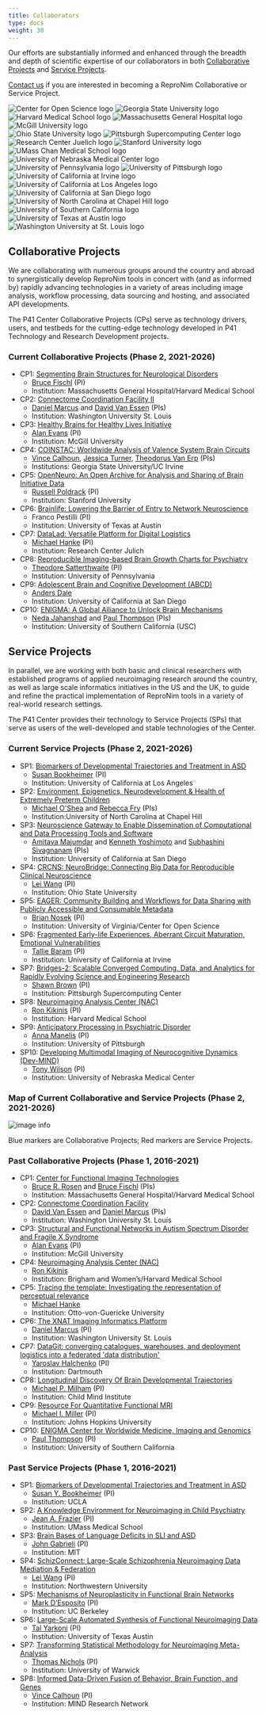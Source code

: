 ```yaml
---
title: Collaborators
type: docs
weight: 30
---
```


Our efforts are substantially informed and enhanced through the breadth and depth of scientific expertise of our collaborators in both [Collaborative Projects](#collaborative-projects) and [Service Projects](#service-projects).

[Contact us](mailto:info@repronim.org) if you are interested in becoming a ReproNim Collaborative or Service Project.

<link rel="stylesheet" href="/css/logos.css">
<div class="container logos">
    <div class="logos-1">
        <img src="/images/logos/center-for-open-sience.png" alt="Center for Open Science logo" />
        <img src="/images/logos/georgia-state-university.png" alt="Georgia State University logo" />
        <img src="/images/logos/harvard-medical-school.png" alt="Harvard Medical School logo" />
        <img src="/images/logos/mgh.png" alt="Massachusetts General Hospital logo" />
        <img src="/images/logos/mcgill.png" alt="McGill University logo" />
    </div>
    <div>
        <img src="/images/logos/ohio-state-university.png" alt="Ohio State University logo" />
        <img src="/images/logos/psc.png" alt="Pittsburgh Supercomputing Center logo" />
        <img src="/images/logos/juelich.png" alt="Research Center Juelich logo" />
        <img src="/images/logos/stanford.png" alt="Stanford University logo" />
        <img src="/images/logos/umass-chan.png" alt="UMass Chan Medical School logo" />
    </div>
    <div>
        <img src="/images/logos/unmc.png" alt="University of Nebraska Medical Center logo" />
        <img src="/images/logos/university-of-pennsylvania.png" alt="University of Pennsylvania logo" />
        <img src="/images/logos/university-of-pittsburgh.png" alt="University of Pittsburgh logo" />
        <img src="/images/logos/uci.png" alt="University of California at Irvine logo" />
        <img src="/images/logos/ucla.png" alt="University of California at Los Angeles logo" />
    </div>
    <div>
        <img src="/images/logos/ucsd.png" alt="University of California at San Diego logo" />
        <img src="/images/logos/unc-chapel-hill.png" alt="University of North Carolina at Chapel Hill logo" />
        <img src="/images/logos/usc.png" alt="University of Southern California logo" />
        <img src="/images/logos/ut-austin.png" alt="University of Texas at Austin logo" />
        <img src="/images/logos/washington-university-at-st-louis.png" alt="Washington University at St. Louis logo" />
    </div>
</div>

## Collaborative Projects 

We are collaborating with numerous groups around the country and abroad to synergistically develop ReproNim tools in concert with (and as informed by) rapidly advancing technologies in a variety of areas including image analysis, workflow processing, data sourcing and hosting, and associated API developments.

The P41 Center Collaborative Projects (CPs) serve as technology drivers, users, and testbeds for the cutting-edge technology developed in P41 Technology and Research Development projects.

### Current Collaborative Projects (Phase 2, 2021-2026)

- CP1: [Segmenting Brain Structures for Neurological Disorders](https://reporter.nih.gov/search/kT7X-zyN302C6XNNo4g5xQ/project-details/10295766)
    - [Bruce Fischl](https://www.nmr.mgh.harvard.edu/user/5499) (PI)
    - Institution: Massachusetts General Hospital/Harvard Medical School
- CP2: [Connectome Coordination Facility II](https://mblab.si/research/project-connectome-coordination-facility-ii/)
    - [Daniel Marcus](https://www.mir.wustl.edu/employees/daniel-marcus/) and [David Van Essen](https://neuroscience.wustl.edu/people/david-van-essen-phd/) (PIs)
    - Institution: Washington University St. Louis
- CP3: [Healthy Brains for Healthy Lives Initiative](https://www.mcgill.ca/hbhl/)
    - [Alan Evans](https://en.wikipedia.org/wiki/Alan_Evans_(neuroscientist)) (PI)
    - Institution: McGill University
- CP4: [COINSTAC: Worldwide Analysis of Valence System Brain Circuits](https://coinstac.org/)
    - [Vince Calhoun](https://trendscenter.org/vince-calhoun/), [Jessica Turner](https://trendscenter.org/jessica-turner/), [Theodorus Van Erp](https://www.faculty.uci.edu/profile.cfm?faculty_id=5812) (PIs)
    - Institutions: Georgia State University/UC Irvine
- CP5: [OpenNeuro: An Open Archive for Analysis and Sharing of Brain Initiative Data](https://openneuro.org/)
    - [Russell Poldrack](https://profiles.stanford.edu/russell-poldrack) (PI)
    - Institution: Stanford University
- CP6: [Brainlife: Lowering the Barrier of Entry to Network Neuroscience](https://brainlife.io/about/)
    - Franco Pestilli (PI)
    - Institution: University of Texas at Austin
- CP7: [DataLad: Versatile Platform for Digital Logistics](https://www.datalad.org/)
    - [Michael Hanke](https://www.psychoinformatics.de/lab-members.html) (PI)
    - Institution: Research Center Julich
- CP8: [Reproducible Imaging-based Brain Growth Charts for Psychiatry](https://www.pennlinc.io/studies)
    - [Theodore Satterthwaite](https://www.med.upenn.edu/bbl/faculty-tsatterthwaithe.html) (PI)
    - Institution: University of Pennsylvania
- CP9: [Adolescent Brain and Cognitive Development (ABCD)](https://abcdstudy.org/about/)
    - [Anders Dale](https://profiles.ucsd.edu/anders.dale)
    - Institution: University of California at San Diego
- CP10: [ENIGMA: A Global Alliance to Unlock Brain Mechanisms](https://enigma.ini.usc.edu/about-2/funding/)
    - [Neda Jahanshad](https://profiles.sc-ctsi.org/neda.jahanshad) and [Paul Thompson](https://keck.usc.edu/faculty-search/paul-m-thompson/) (PIs)
    - Institution: University of Southern California (USC)

## Service Projects

In parallel, we are working with both basic and clinical researchers with established programs of applied neuroimaging research around the country, as well as large scale informatics initiatives in the US and the UK, to guide and refine the practical implementation of ReproNim tools in a variety of real-world research settings.

The P41 Center provides their technology to Service Projects (SPs) that serve as users of the well-developed and stable technologies of the Center.

### Current Service Projects (Phase 2, 2021-2026)

- SP1: [Biomarkers of Developmental Trajectories and Treatment in ASD](https://reporter.nih.gov/project-details/8537773)
    - [Susan Bookheimer](https://bri.ucla.edu/people/susan-bookheimer/) (PI)
    - Institution: University of California at Los Angeles
- SP2: [Environment, Epigenetics, Neurodevelopment & Health of Extremely Preterm Children](https://elgan.fpg.unc.edu/)
    - [Michael O'Shea](https://www.med.unc.edu/childrensresearch/directory/michael-oshea-md-mph/) and [Rebecca Fry](https://sph.unc.edu/adv_profile/rebecca-fry-phd/) (PIs)
    - Institution:University of North Carolina at Chapel Hill
- SP3: [Neuroscience Gateway to Enable Dissemination of Computational and Data Processing Tools and Software](https://www.nsgportal.org/overview.html)
    - [Amitava Majumdar](https://www.sdsc.edu/~majumdar/) and [Kenneth Yoshimoto](https://www.sdsc.edu/research/researcher_spotlight/yoshimoto_kenneth.html) and [Subhashini Sivagnanam](https://users.sdsc.edu/~sivagnan/) (PIs)
    - Institution: University of California at San Diego
- SP4: [CRCNS: NeuroBridge: Connecting Big Data for Reproducible Clinical Neuroscience](https://neurobridges.org/)
    - [Lei Wang](https://www.linkedin.com/in/lei-wang-3071759) (PI)
    - Institution: Ohio State University
- SP5: [EAGER: Community Building and Workflows for Data Sharing with Publicly Accessible and Consumable Metadata](https://www.linknovate.com/grant/eager-community-building-and-workflows-for-data-sharing-with-publicly-accessible-and-consumable-metadata-317869/)
    - [Brian Nosek](https://med.virginia.edu/faculty/faculty-listing/ban2b/) (PI)
    - Institution: University of Virginia/Center for Open Science
- SP6: [Fragmented Early-life Experiences, Aberrant Circuit Maturation, Emotional Vulnerabilities](https://contecenter.uci.edu/overall-center/)
    - [Tallie Baram](https://cnlm.uci.edu/baram/) (PI)
    - Institution: University of California at Irvine
- SP7: [Bridges-2: Scalable Converged Computing, Data, and Analytics for Rapidly Evolving Science and Engineering Research](https://www.psc.edu/resources/bridges-2/)
    - [Shawn Brown](https://www.psc.edu/shawn-brown/) (PI)
    - Institution: Pittsburgh Supercomputing Center
- SP8: [Neuroimaging Analysis Center (NAC)](https://nac.spl.harvard.edu/)
    - [Ron Kikinis](https://nac.spl.harvard.edu/people/ron-kikinis) (PI)
    - Institution: Harvard Medical School
- SP9: [Anticipatory Processing in Psychiatric Disorder](https://reporter.nih.gov/search/69atkcxvKk2-B5v0oH5ZQg/project-details/10336474)
    - [Anna Manelis](https://www.linkedin.com/in/anna-manelis-12184412) (PI)
    - Institution: University of Pittsburgh
- SP10: [Developing Multimodal Imaging of Neurocognitive Dynamics (Dev-MIND)](https://diconlab.org/projects/)
    - [Tony Wilson](https://www.boystownhospital.org/research/faculty/tony-wilson) (PI)
    - Institution: University of Nebraska Medical Center

### Map of Current Collaborative and Service Projects (Phase 2, 2021-2026)
![image info](/images/Phase2_CPSPmap.jpg)

Blue markers are Collaborative Projects; Red markers are Service Projects.

### Past Collaborative Projects (Phase 1, 2016-2021)

- CP1: [Center for Functional Imaging Technologies](https://reporter.nih.gov/search/XWU3X01FwUqQqdeU2odhkw/project-details/9518908)
    - [Bruce R. Rosen](https://www.nmr.mgh.harvard.edu/user/5052) and [Bruce Fischl](https://www.nmr.mgh.harvard.edu/user/5499) (PIs)
    - Institution: Massachusetts General Hospital/Harvard Medical School
- CP2: [Connectome Coordination Facility](https://reporter.nih.gov/search/mfwzdPaSukCpxGPFEw5KMA/project-details/9666967)
    - [David Van Essen](https://neuroscience.wustl.edu/people/david-van-essen-phd/) and [Daniel Marcus](https://www.mir.wustl.edu/employees/daniel-marcus/) (PIs)
    - Institution: Washington University St. Louis
- CP3: [Structural and Functional Networks in Autism Spectrum Disorder and Fragile X Syndrome](https://braincanada.ca/funded_grants/structural-and-functional-networks-in-autism-spectrum-disorder-and-fragile-x-syndrome/)
    - [Alan Evans](https://www.mcgill.ca/neuro/alan-charles-evans-oc-phd-frs-frsc-fcahs-fcas) (PI)
    - Institution: McGill University
- CP4: [Neuroimaging Analysis Center (NAC)](https://reporter.nih.gov/search/fZVaZ3oL9Ue4UfYBK5SyDA/project-details/9300935)
    - [Ron Kikinis](https://spl.harvard.edu/people/ron-kikinis)
    - Institution: Brigham and Women’s/Harvard Medical School
- CP5: [Tracing the template: Investigating the representation of perceptual relevance](https://www.psychoinformatics.de/research.html)
    - [Michael Hanke](https://www.trr379.de/contributors/michael-hanke/)
    - Institution: Otto-von-Guericke University
- CP6: [The XNAT Imaging Informatics Platform](https://reporter.nih.gov/search/nSJCqD2ArUG8bdAEYeeUBA/project-details/10002330)
    - [Daniel Marcus](https://www.mir.wustl.edu/employees/daniel-marcus/) (PI)
    - Institution: Washington University St. Louis
- CP7: [DataGit: converging catalogues, warehouses, and deployment logistics into a federated 'data distribution'](https://www.nsf.gov/awardsearch/showAward?AWD_ID=1429999)
    - [Yaroslav Halchenko](https://faculty-directory.dartmouth.edu/yaroslav-o-halchenko) (PI)
    - Institution: Dartmouth
- CP8: [Longitudinal Discovery Of Brain Developmental Trajectories](https://reporter.nih.gov/search/KFS4BqIpG0yxkBgSO1nb7g/project-details/9303454)
    - [Michael P. Milham](https://childmind.org/bio/michael-p-milham-md-phd/) (PI)
    - Institution: Child Mind Institute
- CP9: [Resource For Quantitative Functional MRI](https://reporter.nih.gov/search/KGSiA7EzWkarw7-gqQAF1A/project-details/9997686)
    - [Michael I. Miller](https://profiles.hopkinsmedicine.org/provider/michael-i-miller/2777214) (PI)
    - Institution: Johns Hopkins University
- CP10: [ENIGMA Center for Worldwide Medicine, Imaging and Genomics](https://grantome.com/grant/NIH/U54-EB020403-01)
    - [Paul Thompson](https://keck.usc.edu/faculty-search/paul-m-thompson/) (PI)
    - Institution: University of Southern California
      
### Past Service Projects (Phase 1, 2016-2021)

- SP1: [Biomarkers of Developmental Trajectories and Treatment in ASD](https://reporter.nih.gov/project-details/8537773)
    - [Susan Y. Bookheimer](https://bri.ucla.edu/people/susan-bookheimer/) (PI)
    - Institution: UCLA
- SP2: [A Knowledge Environment for Neuroimaging in Child Psychiatry](https://reporter.nih.gov/search/PEo9sBWX9ESSLEW54H0CyQ/project-details/8678995)
    - [Jean A. Frazier](https://profiles.umassmed.edu/display/129991) (PI)
    - Institution: UMass Medical School
- SP3: [Brain Bases of Language Deficits in SLI and ASD](https://reporter.nih.gov/search/w0I5M4HyqEWxRGTM1Of1vA/project-details/8889246)
    - [John Gabrieli](https://mcgovern.mit.edu/profile/john-gabrieli/) (PI)
    - Institution: MIT
- SP4: [SchizConnect: Large-Scale Schizophrenia Neuroimaging Data Mediation & Federation](https://reporter.nih.gov/project-details/U01MH097435#description)
    - [Lei Wang](https://www.linkedin.com/in/lei-wang-3071759) (PI)
    - Institution: Northwestern University
- SP5: [Mechanisms of Neuroplasticity in Functional Brain Networks](https://reporter.nih.gov/search/bYwK36nuEEWbsI-7RSC5VQ/project-details/8990057)
    - [Mark D’Esposito](https://vcresearch.berkeley.edu/faculty/mark-desposito) (PI)
    - Institution: UC Berkeley
- SP6: [Large-Scale Automated Synthesis of Functional Neuroimaging Data](https://reporter.nih.gov/search/3lbkzt6Sp0Oyl4h9zp0Eeg/project-details/9881347)
    - [Tal Yarkoni](https://talyarkoni.org/about/) (PI)
    - Institution: University of Texas Austin
- SP7: [Transforming Statistical Methodology for Neuroimaging Meta-Analysis](https://wellcome.org/research-funding/funding-portfolio/funded-grants/transforming-statistical-methodology-neuroimaging)
    - [Thomas Nichols](https://www.bdi.ox.ac.uk/Team/t-e-nichols) (PI)
    - Institution: University of Warwick
- SP8: [Informed Data-Driven Fusion of Behavior, Brain Function, and Genes](https://reporter.nih.gov/search/MpcbTWBxIEei2MMIZQysrg/project-details/9134136)
    - [Vince Calhoun](https://trendscenter.org/vince-calhoun/) (PI)
    - Institution: MIND Research Network

  

